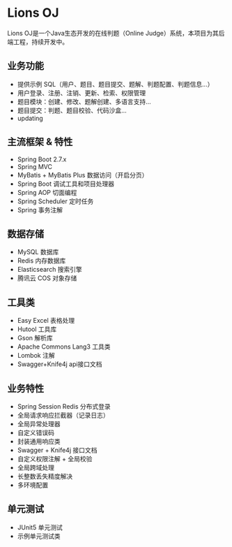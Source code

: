 # Lions OJ

Lions OJ是一个Java生态开发的在线判题（Online Judge）系统，本项目为其后端工程，持续开发中。

## 业务功能

- 提供示例 SQL（用户、题目、题目提交、题解、判题配置、判题信息...）
- 用户登录、注册、注销、更新、检索、权限管理
- 题目模块：创建、修改、题解创建、多语言支持...
- 题目提交：判题、题目校验、代码沙盒...
- updating

## 主流框架 & 特性

- Spring Boot 2.7.x
- Spring MVC
- MyBatis + MyBatis Plus 数据访问（开启分页）
- Spring Boot 调试工具和项目处理器
- Spring AOP 切面编程
- Spring Scheduler 定时任务
- Spring 事务注解

## 数据存储

- MySQL 数据库
- Redis 内存数据库
- Elasticsearch 搜索引擎
- 腾讯云 COS 对象存储

## 工具类

- Easy Excel 表格处理
- Hutool 工具库
- Gson 解析库
- Apache Commons Lang3 工具类
- Lombok 注解
- Swagger+Knife4j api接口文档

## 业务特性

- Spring Session Redis 分布式登录
- 全局请求响应拦截器（记录日志）
- 全局异常处理器
- 自定义错误码
- 封装通用响应类
- Swagger + Knife4j 接口文档
- 自定义权限注解 + 全局校验
- 全局跨域处理
- 长整数丢失精度解决
- 多环境配置

## 单元测试

- JUnit5 单元测试
- 示例单元测试类